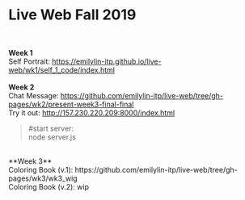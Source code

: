 # Live Web Fall 2019

<br>

**Week 1** <br>
Self Portrait: https://emilylin-itp.github.io/live-web/wk1/self_1_code/index.html
<br>
<br>
**Week 2** <br>
Chat Message: https://github.com/emilylin-itp/live-web/tree/gh-pages/wk2/present-week3-final-final
<br>
Try it out: http://157.230.220.209:8000/index.html
> #start server: <br> 
> node server.js <br> 
<br> 
**Week 3** <br>
Coloring Book (v.1): https://github.com/emilylin-itp/live-web/tree/gh-pages/wk3/wk3_wig
<br>
Coloring Book (v.2): wip
